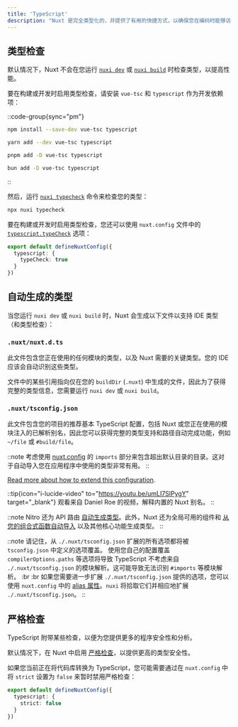 ```yaml
---
title: 'TypeScript'
description: "Nuxt 是完全类型化的，并提供了有用的快捷方式，以确保您在编码时能够访问准确的类型信息。"
---
```


## 类型检查

默认情况下，Nuxt 不会在您运行 [`nuxi dev`](/docs/api/commands/dev) 或 [`nuxi build`](/docs/api/commands/build) 时检查类型，以提高性能。

要在构建或开发时启用类型检查，请安装 `vue-tsc` 和 `typescript` 作为开发依赖项：

::code-group{sync="pm"}

  ```bash [npm]
  npm install --save-dev vue-tsc typescript
  ```

  ```bash [yarn]
  yarn add --dev vue-tsc typescript
  ```

  ```bash [pnpm]
  pnpm add -D vue-tsc typescript
  ```

  ```bash [bun]
  bun add -D vue-tsc typescript
  ```

::

然后，运行 [`nuxi typecheck`](/docs/api/commands/typecheck) 命令来检查您的类型：

```bash [Terminal]
npx nuxi typecheck
```

要在构建或开发时启用类型检查，您还可以使用 `nuxt.config` 文件中的 [`typescript.typeCheck`](/docs/api/nuxt-config#typecheck) 选项：

```ts twoslash [nuxt.config.ts]
export default defineNuxtConfig({
  typescript: {
    typeCheck: true
  }
})
```

## 自动生成的类型

当您运行 `nuxi dev` 或 `nuxi build` 时，Nuxt 会生成以下文件以支持 IDE 类型（和类型检查）：

### `.nuxt/nuxt.d.ts`

此文件包含您正在使用的任何模块的类型，以及 Nuxt 需要的关键类型。您的 IDE 应该会自动识别这些类型。

文件中的某些引用指向仅在您的 `buildDir` (`.nuxt`) 中生成的文件，因此为了获得完整的类型信息，您需要运行 `nuxi dev` 或 `nuxi build`。

### `.nuxt/tsconfig.json`

此文件包含您的项目的推荐基本 TypeScript 配置，包括 Nuxt 或您正在使用的模块注入的已解析别名，因此您可以获得完整的类型支持和路径自动完成功能，例如 `~/file` 或 `#build/file`。

::note
考虑使用 [nuxt.config](/docs/api/nuxt-config#imports) 的 `imports` 部分来包含超出默认目录的目录。这对于自动导入您在应用程序中使用的类型非常有用。
::

[Read more about how to extend this configuration](/docs/guide/directory-structure/tsconfig).

::tip{icon="i-lucide-video" to="https://youtu.be/umLI7SlPygY" target="_blank"}
观看来自 Daniel Roe 的视频，解释内置的 Nuxt 别名。
::

::note
Nitro 还为 API 路由 [自动生成类型](/docs/guide/concepts/server-engine#typed-api-routes)。此外，Nuxt 还为全局可用的组件和 [从您的组合式函数自动导入](/docs/guide/directory-structure/composables) 以及其他核心功能生成类型。
::

::note
请记住，从 `./.nuxt/tsconfig.json` 扩展的所有选项都将被 `tsconfig.json` 中定义的选项覆盖。
使用您自己的配置覆盖 `compilerOptions.paths` 等选项将导致 TypeScript 不考虑来自 `./.nuxt/tsconfig.json` 的模块解析。这可能导致无法识别 `#imports` 等模块解析。
:br :br
如果您需要进一步扩展 `./.nuxt/tsconfig.json` 提供的选项，您可以使用 `nuxt.config` 中的 [alias 属性](/docs/api/nuxt-config#alias)。`nuxi` 将拾取它们并相应地扩展 `./.nuxt/tsconfig.json`。
::

## 严格检查

TypeScript 附带某些检查，以便为您提供更多的程序安全性和分析。

默认情况下，在 Nuxt 中启用 [严格检查](https://www.typescriptlang.org/docs/handbook/migrating-from-javascript.html#getting-stricter-checks)，以提供更高的类型安全性。

如果您当前正在将代码库转换为 TypeScript，您可能需要通过在 `nuxt.config` 中将 `strict` 设置为 `false` 来暂时禁用严格检查：

```ts twoslash [nuxt.config.ts]
export default defineNuxtConfig({
  typescript: {
    strict: false
  }
})
```
